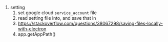 1. setting
   1. set google cloud `service_account` file
   2. read setting file into, and save that in
   3. https://stackoverflow.com/questions/38067298/saving-files-locally-with-electron
   4. app.getAppPath()
